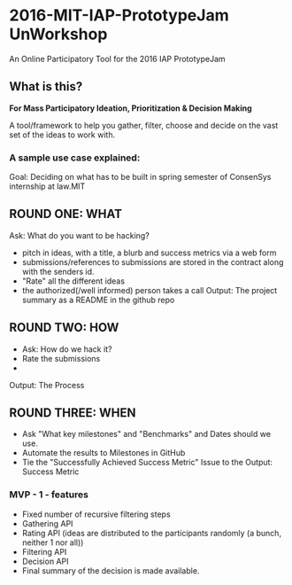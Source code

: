 # 2016-MIT-IAP-PrototypeJam UnWorkshop
An Online Participatory Tool for the 2016 IAP PrototypeJam

## What is this?
  **For Mass Participatory Ideation, Prioritization & Decision Making**

A tool/framework to help you gather, filter, choose and decide on the vast set of the ideas to work with.

### A sample use case explained:
Goal: Deciding on what has to be built in spring semester of ConsenSys internship at law.MIT

## ROUND ONE: WHAT
  Ask: What do you want to be hacking?
  - pitch in ideas, with a title, a blurb and success metrics via a web form
  - submissions/references to submissions are stored in the contract along with the senders id.
  - "Rate" all the different ideas
  - the authorized(/well informed) person takes a call
  Output: The project summary as a README in the github repo

## ROUND TWO: HOW
  - Ask: How do we hack it?
  - Rate the submissions
  -
  Output: The Process

## ROUND THREE: WHEN
  - Ask "What key milestones" and "Benchmarks" and Dates should we use.
  - Automate the results to Milestones in GitHub
  - Tie the "Successfully Achieved Success Metric" Issue to the Output: Success Metric

### MVP - 1 - features
  - Fixed number of recursive filtering steps
  - Gathering API
  - Rating API (ideas are distributed to the participants randomly (a bunch, neither 1 nor all))
  - Filtering API
  - Decision API
  - Final summary of the decision is made available.

